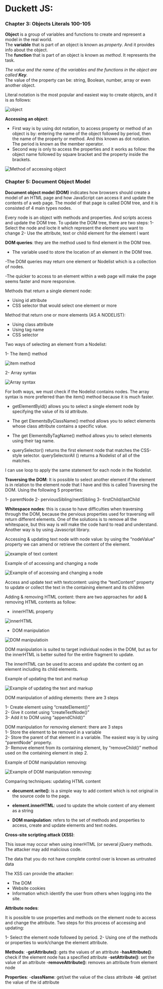 # Duckett JS: 

### Chapter 3: Objects Literals 100-105

**Object** is a group of variables and functions to create and represent a model in the real world.<br>
The **variable** that is part of an object is known as *property*. And it provides info about the object.<br>
The **function** that is part of an object is known as *method*. It represents the task.

*The value and the name of the variables and the functions in the object are called **Key**.*<br>
The value of the property can be: string, Boolean, number, array or even another object.

Literal notation is the most popular and easiest way to create objects, and it is as follows:

![object](../img/class06/Object.jpg)

**Accessing an object**:
 -	First way is by using dot notation, to access property or method of an object is by: entering the name of the object followed by period, then the name of the property or method. And this known as dot notation.
The period is known as the member operator.
 -	Second way is only to access the properties and it works as follow: the object name followed by square bracket and the property inside the brackets.

![Method of accessing object](../img/class06/method-of-writing-object.jpg)


### Chapter 5: Document Object Model 

**Document object model (DOM)** indicates how browsers should create a model of an HTML page and how JavaScript can access it and update the contents of a web page. The model of that page is called DOM tree, and it is consisted of 4 main types nodes.<br>

Every node is an object with methods and properties.  And scripts access and update the DOM tree.
To update the DOM tree, there are two steps:
 1-	Select the node and locte it which represent the element you want to change
 2-	Use the attribute, text or child element for the element I want

**DOM queries**: they are the method used to find element in the DOM tree.


- The variable used to store the location of an element in the DOM tree.

-The DOM queries may return one element or Nodelist which is a collection of nodes.

-The quicker to access to an element within a web page will make the page seems faster and more responsive. 

Methods that return a single element node:
 -	Using id attribute
 -	CSS selector that would select one element or more

Method that return one or more elements (AS A NODELIST):
 -	Using class attribute
 -	Using tag name
 -	CSS selector

Two ways of selecting an element from a Nodelist:
 
  1-	The item() method


![item method](../img/class06/The-item-method-example.jpg)

 2-	Array syntax 

![Array syntax](../img/class06/array-selectingnode-example.jpg)

For both ways, we must check if the Nodelist contains nodes. The array syntax is more preferred than the item() method because it is much faster.

-	getElementByid() allows you to select a single element node by specifying the value of its id attribute. 
-	The get ElementsByClassName() method allows you to select elements whose class attribute contains a specific value.
-	The get ElementsByTagName() method allows you to select elements using their tag name.

-	querySelector() returns the first element node that matches the CSS-style selector. querySelectorAll () returns a Nodelist of all of the matches.

I can use loop to apply the same statement for each node in the Nodelist.



**Traversing the DOM**: It is possible to select another element if the element is in relation to the element node that I have and this is called Traversing the DOM. Using the following 5 properties:<br>

 1-	parentNode
 2-	perviousSibling/nextSibling
 3-	firstChild/lastChild


**Whitespace nodes**: this is cause to have difficulties when traversing through the DOM, because the pervious properties used for traversing will return different elements. One of the solutions is to remove all the whitespace, but this way is will make the code hard to read and understand. 
Another way is by using Javascript library.<br>


Accessing & updating text node with node value: by using the “nodeValue” property we can amend or retrieve the content of the element.

![example of text content ](../img/class06/example-of-textContent.jpg)


Example of of accessing and changing a node 

 ![Example of of accessing and changing a node ](../img/class06/example-of-changing&accessing-nodevalue.jpg)

Access and update text with textcontent: using the “textContent” property to update or collect the text in the containing element and its children


Adding & removing HTML content: there are two approaches for add & removing HTML contents as follow:

 -	innerHTML property

 ![innerHTML](../img/class06/innerHTML-steps.jpg)


 -	DOM manipulation

 ![DOM manipulatioin](../img/class06/DOM-Manpulation.jpg)


DOM manipulation is suited to target individual nodes in the DOM, but as for the innerHTML is better suited for the entire fragment to update.

The innerHTML can be used to access and update the content og an element including its child elements. 

Example of updating the text and markup

![Example of updating the text and markup](../img/class06/update-text&markup-using-innerHTML.jpg)


DOM manipulation of adding elements: there are 3 steps

 1-	Create element using “createElement()” <br>
 2-	Give it contet using “createTextNode()” <br>
 3-	Add it to DOM using “appendChild()” <br>

DOM manipulation for removing element: there are 3 steps <br>
 1-	Store the element to be removed in a variable <br>
 2-	Store the parent of that element in a variable. The easiest way is by using “parentNode” property. <br>
 3-	Remove element from its containing element, by “removeChild()” method used on the containing element in step 2.

Example of DOM manipulation removing:

![Example of DOM manipulation removing:](../img/class06/DOM-manipulation-removing.jpg)

Comparing techniques: updating HTML content 

 -	**document.write()**: is a simple way to add content which is not original in the source code to the page.

 -	**element.innerHTML**: used to update the whole content of any element as a string


 -	**DOM manipulation**: refers to the set of methods and properties to access, create and update elements and text nodes.

**Cross-site scripting attack (XSS)**:

This issue may occur when using innerHTML (or several jQuery methods. The attacker may add malicious code.<br>

The data that you do not have complete control over is known as untrusted data	<br>

The XSS can provide the attacker: 
 -	The DOM
 -	Website cookies
 -	Information which identify the user from others when logging into the site.



**Attribute nodes**:

It is possible to use properties and methods on the element node to access and change the attribute.
Two steps for this process of accessing and updating:

 1-	Select the element node followed by period.
 2-	Using one of the methods or properties to work/change the element attribute.

**Methods**: 
 -**getAttribute()**: gets the values of an attribute
 -**hasAttribute()**: check if the element node has a specified attribute
 -**setAttribute()**: set the value of an attribute
 -**removeAttribute()**: removes an attribute from element node

**Properties**: 
 -**className**: get/set the value of the class attribute
 -**id**: get/set the value of the id attribute
